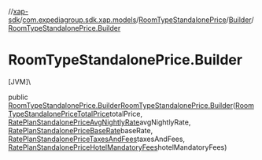 //[xap-sdk](../../../../index.md)/[com.expediagroup.sdk.xap.models](../../index.md)/[RoomTypeStandalonePrice](../index.md)/[Builder](index.md)/[RoomTypeStandalonePrice.Builder](-room-type-standalone-price.-builder.md)

# RoomTypeStandalonePrice.Builder

[JVM]\

public [RoomTypeStandalonePrice.Builder](index.md)[RoomTypeStandalonePrice.Builder](-room-type-standalone-price.-builder.md)([RoomTypeStandalonePriceTotalPrice](../../-room-type-standalone-price-total-price/index.md)totalPrice, [RatePlanStandalonePriceAvgNightlyRate](../../-rate-plan-standalone-price-avg-nightly-rate/index.md)avgNightlyRate, [RatePlanStandalonePriceBaseRate](../../-rate-plan-standalone-price-base-rate/index.md)baseRate, [RatePlanStandalonePriceTaxesAndFees](../../-rate-plan-standalone-price-taxes-and-fees/index.md)taxesAndFees, [RatePlanStandalonePriceHotelMandatoryFees](../../-rate-plan-standalone-price-hotel-mandatory-fees/index.md)hotelMandatoryFees)
